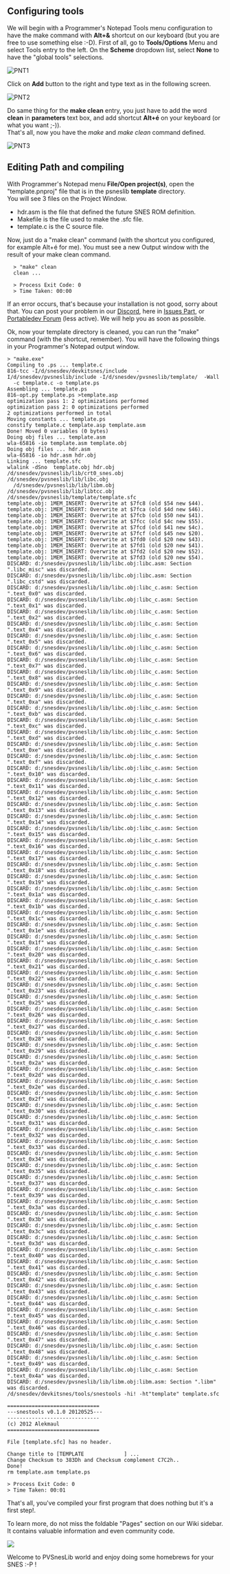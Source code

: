 ## Configuring tools

We will begin with a Programmer's Notepad Tools menu configuration to have the make command with **Alt+&** shortcut on our keyboard (but you are free to use something else :-D).
First of all, go to **Tools/Options** Menu and select Tools entry to the left. On the **Scheme** dropdown list, select **None** to have the "global tools" selections.

![PNT1](http://www.portabledev.com/wp-content/uploads/2018/02/pn_tools_01.jpg)

Click on **Add** button to the right and type text as in the following screen.  

![PNT2](http://www.portabledev.com/wp-content/uploads/2018/02/pn_tools_02.jpg)

Do same thing for the **make clean** entry, you just have to add the word **clean** in **parameters** text box, and add shortcut **Alt+é** on your keyboard (or what you want ;-)).  
That's all, now you have the _make_ and _make clean_ command defined.  

![PNT3](http://www.portabledev.com/wp-content/uploads/2018/02/pn_tools_03.jpg)

## Editing Path and compiling

With Programmer's Notepad menu **File/Open project(s)**, open the "template.pnproj" file that is in the psneslib **template** directory.  
You will see 3 files on the Project Window.  
* hdr.asm is the file that defined the future SNES ROM definition.
* Makefile is the file used to make the .sfc file.
* template.c is the C source file.

Now, just do a "make clean" command (with the shortcut you configured, for example Alt+é for me).
You must see a new Output window with the result of your make clean command.

```
  > "make" clean
  clean ...
  
  > Process Exit Code: 0
  > Time Taken: 00:00
```

If an error occurs, that's because your installation is not good, sorry about that. You can post your problem in our [Discord](https://discord.gg/VdG2rgwZ), here in [Issues Part](https://github.com/alekmaul/pvsneslib/issues), or [Portabledev Forum](http://www.portabledev.com/smf/index.php) (less active). We will help you as soon as possible.

Ok, now your template directory is cleaned, you can run the "make" command (with the shortcut, remember).
You will have the following things in your Programmer's Notepad output window.

```
> "make.exe" 
Compiling to .ps ... template.c
816-tcc -I/d/snesdev/devkitsnes/include   -I/d/snesdev/pvsneslib/include -I/d/snesdev/pvsneslib/template/  -Wall 
  -c template.c -o template.ps
Assembling ... template.ps
816-opt.py template.ps >template.asp 
optimization pass 1: 2 optimizations performed
optimization pass 2: 0 optimizations performed
2 optimizations performed in total
Moving constants ... template.ps
constify template.c template.asp template.asm
Done! Moved 0 variables (0 bytes)
Doing obj files ... template.asm
wla-65816 -io template.asm template.obj  
Doing obj files ... hdr.asm
wla-65816 -io hdr.asm hdr.obj  
Linking ... template.sfc
wlalink -dSno  template.obj hdr.obj /d/snesdev/pvsneslib/lib/crt0_snes.obj /d/snesdev/pvsneslib/lib/libc.obj 
  /d/snesdev/pvsneslib/lib/libm.obj /d/snesdev/pvsneslib/lib/libtcc.obj /d/snesdev/pvsneslib/template/template.sfc
template.obj: 1MEM_INSERT: Overwrite at $7fc8 (old $54 new $44).
template.obj: 1MEM_INSERT: Overwrite at $7fca (old $4d new $46).
template.obj: 1MEM_INSERT: Overwrite at $7fcb (old $50 new $41).
template.obj: 1MEM_INSERT: Overwrite at $7fcc (old $4c new $55).
template.obj: 1MEM_INSERT: Overwrite at $7fcd (old $41 new $4c).
template.obj: 1MEM_INSERT: Overwrite at $7fcf (old $45 new $20).
template.obj: 1MEM_INSERT: Overwrite at $7fd0 (old $20 new $43).
template.obj: 1MEM_INSERT: Overwrite at $7fd1 (old $20 new $41).
template.obj: 1MEM_INSERT: Overwrite at $7fd2 (old $20 new $52).
template.obj: 1MEM_INSERT: Overwrite at $7fd3 (old $20 new $54).
DISCARD: d:/snesdev/pvsneslib/lib/libc.obj:libc.asm: Section ".libc_misc" was discarded.
DISCARD: d:/snesdev/pvsneslib/lib/libc.obj:libc.asm: Section ".libc_cstd" was discarded.
DISCARD: d:/snesdev/pvsneslib/lib/libc.obj:libc_c.asm: Section ".text_0x0" was discarded.
DISCARD: d:/snesdev/pvsneslib/lib/libc.obj:libc_c.asm: Section ".text_0x1" was discarded.
DISCARD: d:/snesdev/pvsneslib/lib/libc.obj:libc_c.asm: Section ".text_0x2" was discarded.
DISCARD: d:/snesdev/pvsneslib/lib/libc.obj:libc_c.asm: Section ".text_0x4" was discarded.
DISCARD: d:/snesdev/pvsneslib/lib/libc.obj:libc_c.asm: Section ".text_0x5" was discarded.
DISCARD: d:/snesdev/pvsneslib/lib/libc.obj:libc_c.asm: Section ".text_0x6" was discarded.
DISCARD: d:/snesdev/pvsneslib/lib/libc.obj:libc_c.asm: Section ".text_0x7" was discarded.
DISCARD: d:/snesdev/pvsneslib/lib/libc.obj:libc_c.asm: Section ".text_0x8" was discarded.
DISCARD: d:/snesdev/pvsneslib/lib/libc.obj:libc_c.asm: Section ".text_0x9" was discarded.
DISCARD: d:/snesdev/pvsneslib/lib/libc.obj:libc_c.asm: Section ".text_0xa" was discarded.
DISCARD: d:/snesdev/pvsneslib/lib/libc.obj:libc_c.asm: Section ".text_0xb" was discarded.
DISCARD: d:/snesdev/pvsneslib/lib/libc.obj:libc_c.asm: Section ".text_0xc" was discarded.
DISCARD: d:/snesdev/pvsneslib/lib/libc.obj:libc_c.asm: Section ".text_0xd" was discarded.
DISCARD: d:/snesdev/pvsneslib/lib/libc.obj:libc_c.asm: Section ".text_0xe" was discarded.
DISCARD: d:/snesdev/pvsneslib/lib/libc.obj:libc_c.asm: Section ".text_0xf" was discarded.
DISCARD: d:/snesdev/pvsneslib/lib/libc.obj:libc_c.asm: Section ".text_0x10" was discarded.
DISCARD: d:/snesdev/pvsneslib/lib/libc.obj:libc_c.asm: Section ".text_0x11" was discarded.
DISCARD: d:/snesdev/pvsneslib/lib/libc.obj:libc_c.asm: Section ".text_0x12" was discarded.
DISCARD: d:/snesdev/pvsneslib/lib/libc.obj:libc_c.asm: Section ".text_0x13" was discarded.
DISCARD: d:/snesdev/pvsneslib/lib/libc.obj:libc_c.asm: Section ".text_0x14" was discarded.
DISCARD: d:/snesdev/pvsneslib/lib/libc.obj:libc_c.asm: Section ".text_0x15" was discarded.
DISCARD: d:/snesdev/pvsneslib/lib/libc.obj:libc_c.asm: Section ".text_0x16" was discarded.
DISCARD: d:/snesdev/pvsneslib/lib/libc.obj:libc_c.asm: Section ".text_0x17" was discarded.
DISCARD: d:/snesdev/pvsneslib/lib/libc.obj:libc_c.asm: Section ".text_0x18" was discarded.
DISCARD: d:/snesdev/pvsneslib/lib/libc.obj:libc_c.asm: Section ".text_0x19" was discarded.
DISCARD: d:/snesdev/pvsneslib/lib/libc.obj:libc_c.asm: Section ".text_0x1a" was discarded.
DISCARD: d:/snesdev/pvsneslib/lib/libc.obj:libc_c.asm: Section ".text_0x1b" was discarded.
DISCARD: d:/snesdev/pvsneslib/lib/libc.obj:libc_c.asm: Section ".text_0x1c" was discarded.
DISCARD: d:/snesdev/pvsneslib/lib/libc.obj:libc_c.asm: Section ".text_0x1e" was discarded.
DISCARD: d:/snesdev/pvsneslib/lib/libc.obj:libc_c.asm: Section ".text_0x1f" was discarded.
DISCARD: d:/snesdev/pvsneslib/lib/libc.obj:libc_c.asm: Section ".text_0x20" was discarded.
DISCARD: d:/snesdev/pvsneslib/lib/libc.obj:libc_c.asm: Section ".text_0x21" was discarded.
DISCARD: d:/snesdev/pvsneslib/lib/libc.obj:libc_c.asm: Section ".text_0x22" was discarded.
DISCARD: d:/snesdev/pvsneslib/lib/libc.obj:libc_c.asm: Section ".text_0x23" was discarded.
DISCARD: d:/snesdev/pvsneslib/lib/libc.obj:libc_c.asm: Section ".text_0x25" was discarded.
DISCARD: d:/snesdev/pvsneslib/lib/libc.obj:libc_c.asm: Section ".text_0x26" was discarded.
DISCARD: d:/snesdev/pvsneslib/lib/libc.obj:libc_c.asm: Section ".text_0x27" was discarded.
DISCARD: d:/snesdev/pvsneslib/lib/libc.obj:libc_c.asm: Section ".text_0x28" was discarded.
DISCARD: d:/snesdev/pvsneslib/lib/libc.obj:libc_c.asm: Section ".text_0x29" was discarded.
DISCARD: d:/snesdev/pvsneslib/lib/libc.obj:libc_c.asm: Section ".text_0x2a" was discarded.
DISCARD: d:/snesdev/pvsneslib/lib/libc.obj:libc_c.asm: Section ".text_0x2d" was discarded.
DISCARD: d:/snesdev/pvsneslib/lib/libc.obj:libc_c.asm: Section ".text_0x2e" was discarded.
DISCARD: d:/snesdev/pvsneslib/lib/libc.obj:libc_c.asm: Section ".text_0x2f" was discarded.
DISCARD: d:/snesdev/pvsneslib/lib/libc.obj:libc_c.asm: Section ".text_0x30" was discarded.
DISCARD: d:/snesdev/pvsneslib/lib/libc.obj:libc_c.asm: Section ".text_0x31" was discarded.
DISCARD: d:/snesdev/pvsneslib/lib/libc.obj:libc_c.asm: Section ".text_0x32" was discarded.
DISCARD: d:/snesdev/pvsneslib/lib/libc.obj:libc_c.asm: Section ".text_0x33" was discarded.
DISCARD: d:/snesdev/pvsneslib/lib/libc.obj:libc_c.asm: Section ".text_0x34" was discarded.
DISCARD: d:/snesdev/pvsneslib/lib/libc.obj:libc_c.asm: Section ".text_0x35" was discarded.
DISCARD: d:/snesdev/pvsneslib/lib/libc.obj:libc_c.asm: Section ".text_0x37" was discarded.
DISCARD: d:/snesdev/pvsneslib/lib/libc.obj:libc_c.asm: Section ".text_0x39" was discarded.
DISCARD: d:/snesdev/pvsneslib/lib/libc.obj:libc_c.asm: Section ".text_0x3a" was discarded.
DISCARD: d:/snesdev/pvsneslib/lib/libc.obj:libc_c.asm: Section ".text_0x3b" was discarded.
DISCARD: d:/snesdev/pvsneslib/lib/libc.obj:libc_c.asm: Section ".text_0x3c" was discarded.
DISCARD: d:/snesdev/pvsneslib/lib/libc.obj:libc_c.asm: Section ".text_0x3d" was discarded.
DISCARD: d:/snesdev/pvsneslib/lib/libc.obj:libc_c.asm: Section ".text_0x40" was discarded.
DISCARD: d:/snesdev/pvsneslib/lib/libc.obj:libc_c.asm: Section ".text_0x41" was discarded.
DISCARD: d:/snesdev/pvsneslib/lib/libc.obj:libc_c.asm: Section ".text_0x42" was discarded.
DISCARD: d:/snesdev/pvsneslib/lib/libc.obj:libc_c.asm: Section ".text_0x43" was discarded.
DISCARD: d:/snesdev/pvsneslib/lib/libc.obj:libc_c.asm: Section ".text_0x44" was discarded.
DISCARD: d:/snesdev/pvsneslib/lib/libc.obj:libc_c.asm: Section ".text_0x45" was discarded.
DISCARD: d:/snesdev/pvsneslib/lib/libc.obj:libc_c.asm: Section ".text_0x46" was discarded.
DISCARD: d:/snesdev/pvsneslib/lib/libc.obj:libc_c.asm: Section ".text_0x47" was discarded.
DISCARD: d:/snesdev/pvsneslib/lib/libc.obj:libc_c.asm: Section ".text_0x48" was discarded.
DISCARD: d:/snesdev/pvsneslib/lib/libc.obj:libc_c.asm: Section ".text_0x49" was discarded.
DISCARD: d:/snesdev/pvsneslib/lib/libc.obj:libc_c.asm: Section ".text_0x4a" was discarded.
DISCARD: d:/snesdev/pvsneslib/lib/libm.obj:libm.asm: Section ".libm" was discarded.
/d/snesdev/devkitsnes/tools/snestools -hi! -ht"template" template.sfc

==============================
---snestools v0.1.0 20120525---
------------------------------
(c) 2012 Alekmaul 
==============================

File [template.sfc] has no header.

Change title to [TEMPLATE             ] ...
Change Checksum to 383Dh and Checksum complement C7C2h..
Done!
rm template.asm template.ps

> Process Exit Code: 0
> Time Taken: 00:01
```

That's all, you've compiled your first program that does nothing but it's a first step!.

To learn more, do not miss the foldable "Pages" section on our Wiki sidebar.
It contains valuable information and even community code.

![](https://user-images.githubusercontent.com/1707641/134710771-a11c2554-d504-4f28-a588-f608e75e7f45.png)

Welcome to PVSnesLib world and enjoy doing some homebrews for your SNES :-P !